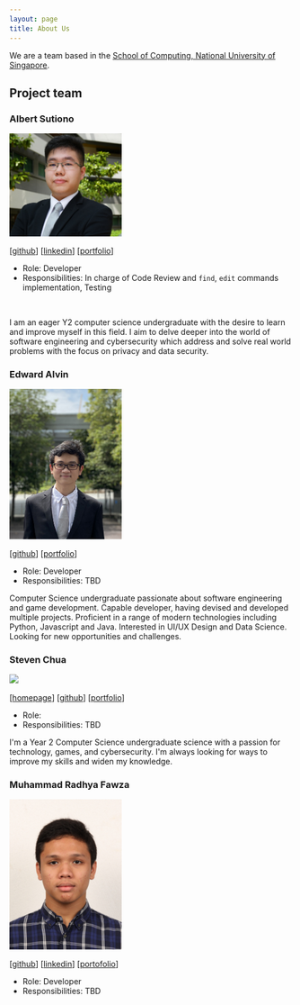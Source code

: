 ```yaml
---
layout: page
title: About Us
---
```


We are a team based in the [School of Computing, National University of Singapore](http://www.comp.nus.edu.sg).

## Project team
### Albert Sutiono

<img src="images/albertsutz.png" width="200px">

[[github](https://github.com/albertsutz)]
[[linkedin](https://www.linkedin.com/in/albert-sutiono/)]
[[portfolio](./team/albertsutz.md)]

* Role: Developer
* Responsibilities: In charge of Code Review and `find`, `edit` commands implementation, Testing
<br>

I am an eager Y2 computer science undergraduate with the desire to learn and improve myself in this field. I aim to delve deeper into the world of software engineering and cybersecurity which address and solve real world problems with the focus on privacy and data security.

### Edward Alvin

<img src="images/theprevailingone.png" width="200px">

[[github](http://github.com/theprevailingone)] [[portfolio](./team/theprevailingone.md)]

* Role: Developer
* Responsibilities: TBD

Computer Science undergraduate passionate about software engineering and game development. Capable developer, having devised and developed multiple projects. Proficient in a range of modern technologies including Python, Javascript and Java. Interested in UI/UX Design and Data Science. Looking for new opportunities and challenges.

### Steven Chua

<img src="images/graphcalibur.png" width="200px">

[[homepage](https://www.linkedin.com/in/stevengkchua)]
[[github](http://github.com/graphcalibur)]
[[portfolio](team/graphcalibur.md)]

* Role: 
* Responsibilities: TBD

I'm a Year 2 Computer Science undergraduate science with a passion for technology, games, and cybersecurity.
I'm always looking for ways to improve my skills and widen my knowledge.

### Muhammad Radhya Fawza

<img src="images/mradhyaf.png" width="200px">

[[github](https://github.com/mradhyaf)]
[[linkedin](https://www.linkedin.com/in/mradhyaf/)]
[[portofolio](./team/mradhyaf.md)]

* Role: Developer
* Responsibilities: TBD

